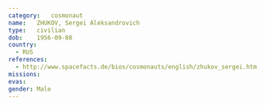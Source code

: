 ```yaml
---
category:	cosmonaut
name:	ZHUKOV, Sergei Aleksandrovich
type:	civilian
dob:	1956-09-08
country:
  - RUS
references:
  - http://www.spacefacts.de/bios/cosmonauts/english/zhukov_sergei.htm
missions:
evas:
gender:	Male
---
```

